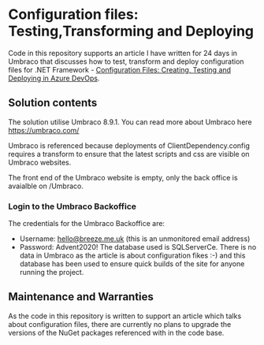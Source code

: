 # Configuration files: Testing,Transforming and Deploying
Code in this repository supports an article I have written for 24 days in Umbraco that discusses how to test, transform and deploy configuration files for .NET Framework - [Configuration Files: Creating, Testing and Deploying in Azure DevOps](https://24days.in/umbraco-cms/2020/configuration-files/).

## Solution contents
The solution utilise Umbraco 8.9.1.  You can read more about Umbraco here https://umbraco.com/

Umbraco is referenced because deployments of ClientDependency.config requires a transform to ensure that the latest scripts and css are visible on Umbraco websites.

The front end of the Umbraco website is empty, only the back office is avaialble on /Umbraco.

### Login to the Umbraco Backoffice
The credentials for the Umbraco Backoffice are:
- Username: hello@breeze.me.uk (this is an unmonitored email address)
- Password: Advent2020!
The database used is SQLServerCe.  There is no data in Umbraco as the article is about configuration fikes :-) and this database has been used to ensure quick builds of the site for anyone running the project.

## Maintenance and Warranties
As the code in this repository is written to support an article which talks about configuration files, there are currently no plans to upgrade the versions of the NuGet packages referenced with in the code base.
